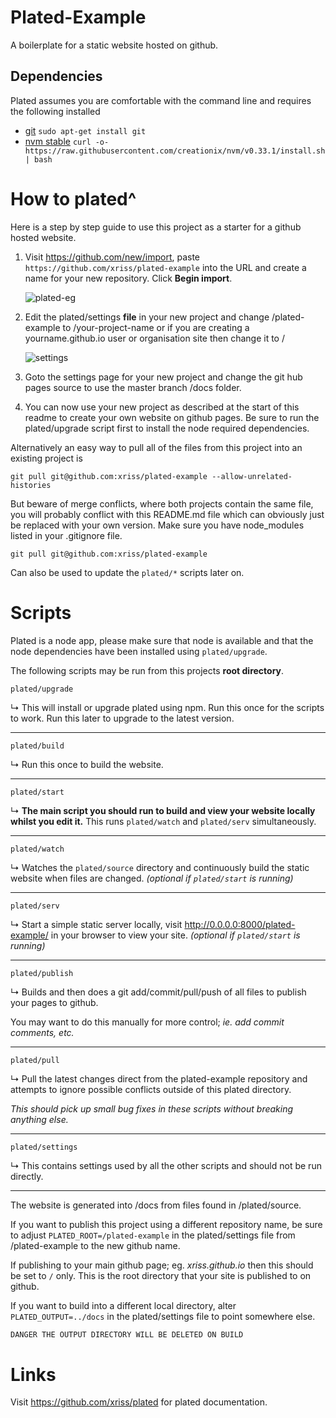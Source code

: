 # Plated-Example

A boilerplate for a static website hosted on github.

## Dependencies

Plated assumes you are comfortable with the command line and requires the following installed

- [git](https://git-scm.com/downloads) ```sudo apt-get install git```
- [nvm stable](https://github.com/creationix/nvm#installation) ```curl -o- https://raw.githubusercontent.com/creationix/nvm/v0.33.1/install.sh | bash```

# How to plated^

Here is a step by step guide to use this project as a starter for a github hosted website.

1. Visit https://github.com/new/import, 
paste `https://github.com/xriss/plated-example` into the URL and 
create a name for your new repository. Click **Begin import**.

    ![plated-eg](https://cloud.githubusercontent.com/assets/1515961/21818265/07abc360-d75f-11e6-8260-bf842eb2f7aa.png)

2. Edit the plated/settings **file** in your new project and change 
/plated-example to /your-project-name or if you are creating a 
yourname.github.io user or organisation site then change it to /

    ![settings](https://cloud.githubusercontent.com/assets/1515961/21817287/57385988-d75b-11e6-8a61-ac33fd259e78.png)
    
3. Goto the settings page for your new project and change the git hub
pages source to use the master branch /docs folder.

4. You can now use your new project as described at the start of this 
readme to create your own website on github pages. Be sure to run the 
plated/upgrade script first to install the node required dependencies.


Alternatively an easy way to pull all of the files from this project 
into an existing project is

`git pull git@github.com:xriss/plated-example --allow-unrelated-histories`

But beware of merge conflicts, where both projects contain the same 
file, you will probably conflict with this README.md file which can 
obviously just be replaced with your own version. Make sure you have 
node_modules listed in your .gitignore file.

	git pull git@github.com:xriss/plated-example

Can also be used to update the ```plated/*``` scripts later on.


# Scripts

Plated is a node app, please make sure that node is available and that
the node dependencies have been installed using ```plated/upgrade```.

The following scripts may be run from this projects **root directory**.

	plated/upgrade

&#8627; This will install or upgrade plated using npm. Run this once for
the scripts to work. Run this later to upgrade to the latest version.

---

	plated/build

&#8627; Run this once to build the website.

---

	plated/start

&#8627; **The main script you should run to build and view your website locally whilst you 
edit it.** This runs ```plated/watch``` and ```plated/serv``` simultaneously.

---

	plated/watch

&#8627; Watches the ```plated/source``` directory and continuously build the static 
website when files are changed. _(optional if ```plated/start``` is running)_

---

	plated/serv

&#8627; Start a simple static server locally, visit 
http://0.0.0.0:8000/plated-example/ in your browser to view your 
site. _(optional if ```plated/start``` is running)_

---

	plated/publish

&#8627; Builds and then does a git add/commit/pull/push of all files to publish 
your pages to github.

You may want to do this manually for more control; _ie. add commit comments, etc._

---

	plated/pull

&#8627; Pull the latest changes direct from the plated-example repository and 
attempts to ignore possible conflicts outside of this plated directory.

_This should pick up small bug fixes in these scripts without 
breaking anything else._

---

	plated/settings

&#8627; This contains settings used by all the other scripts and should not be 
run directly.

---

The website is generated into /docs from files found in /plated/source.

If you want to publish this project using a different repository name, 
be sure to adjust ```PLATED_ROOT=/plated-example``` in the plated/settings file from 
/plated-example to the new github name.

If publishing to your main github page; eg. _xriss.github.io_ then 
this should be set to ```/``` only. This is the root directory that your 
site is published to on github.

If you want to build into a different local directory, alter ```PLATED_OUTPUT=../docs``` 
in the plated/settings file to point somewhere else. 

```diff
DANGER THE OUTPUT DIRECTORY WILL BE DELETED ON BUILD
```
    

# Links

Visit https://github.com/xriss/plated for plated documentation.
